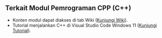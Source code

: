 ## Terkait Modul Pemrograman CPP (C++)
* Konten modul dapat diakses di tab Wiki ([Kunjungi Wiki](https://github.com/pandragama/modul-pemrograman-cpp/wiki)).
* Tutorial menjalankan C++ di Visual Studio Code Windows 11 ([Kunjungi Tutorial](https://techdecodetutorials.com/how-to-run-c-in-visual-studio-code-on-windows-11/)).
